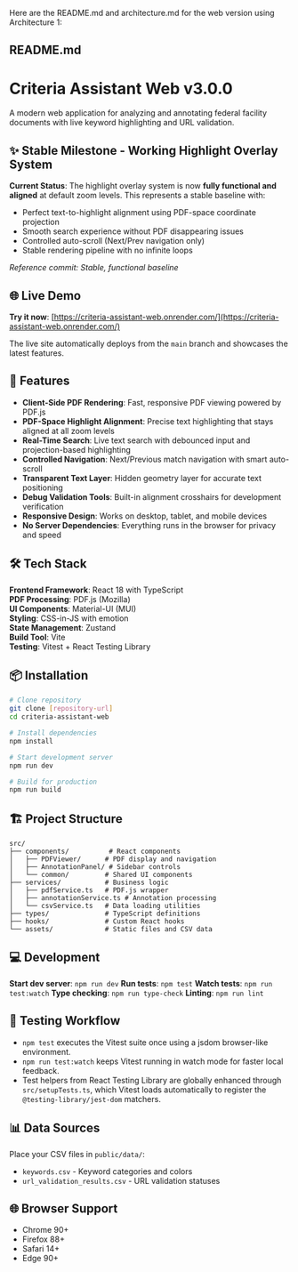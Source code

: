 Here are the README.md and architecture.md for the web version using Architecture 1:

## README.md

# Criteria Assistant Web v3.0.0

A modern web application for analyzing and annotating federal facility documents with live keyword highlighting and URL validation.

## ✨ Stable Milestone - Working Highlight Overlay System

**Current Status**: The highlight overlay system is now **fully functional and aligned** at default zoom levels. This represents a stable baseline with:
- Perfect text-to-highlight alignment using PDF-space coordinate projection
- Smooth search experience without PDF disappearing issues  
- Controlled auto-scroll (Next/Prev navigation only)
- Stable rendering pipeline with no infinite loops

*Reference commit: Stable, functional baseline*

## 🌐 Live Demo

**Try it now**: [https://criteria-assistant-web.onrender.com/](https://criteria-assistant-web.onrender.com/)

The live site automatically deploys from the `main` branch and showcases the latest features.

## 🚀 Features

- **Client-Side PDF Rendering**: Fast, responsive PDF viewing powered by PDF.js
- **PDF-Space Highlight Alignment**: Precise text highlighting that stays aligned at all zoom levels
- **Real-Time Search**: Live text search with debounced input and projection-based highlighting
- **Controlled Navigation**: Next/Previous match navigation with smart auto-scroll
- **Transparent Text Layer**: Hidden geometry layer for accurate text positioning
- **Debug Validation Tools**: Built-in alignment crosshairs for development verification
- **Responsive Design**: Works on desktop, tablet, and mobile devices
- **No Server Dependencies**: Everything runs in the browser for privacy and speed

## 🛠️ Tech Stack

**Frontend Framework**: React 18 with TypeScript  
**PDF Processing**: PDF.js (Mozilla)  
**UI Components**: Material-UI (MUI)  
**Styling**: CSS-in-JS with emotion  
**State Management**: Zustand  
**Build Tool**: Vite  
**Testing**: Vitest + React Testing Library  

## 📦 Installation

```bash
# Clone repository
git clone [repository-url]
cd criteria-assistant-web

# Install dependencies  
npm install

# Start development server
npm run dev

# Build for production
npm run build
```

## 🏗️ Project Structure

```
src/
├── components/          # React components
│   ├── PDFViewer/      # PDF display and navigation
│   ├── AnnotationPanel/ # Sidebar controls
│   └── common/         # Shared UI components
├── services/           # Business logic
│   ├── pdfService.ts   # PDF.js wrapper
│   ├── annotationService.ts # Annotation processing
│   └── csvService.ts   # Data loading utilities
├── types/              # TypeScript definitions
├── hooks/              # Custom React hooks
└── assets/             # Static files and CSV data
```

## 💻 Development

**Start dev server**: `npm run dev`
**Run tests**: `npm test`
**Watch tests**: `npm run test:watch`
**Type checking**: `npm run type-check`
**Linting**: `npm run lint`

## 🧪 Testing Workflow

- `npm test` executes the Vitest suite once using a jsdom browser-like environment.
- `npm run test:watch` keeps Vitest running in watch mode for faster local feedback.
- Test helpers from React Testing Library are globally enhanced through `src/setupTests.ts`, which Vitest loads automatically to register the `@testing-library/jest-dom` matchers.

## 📊 Data Sources

Place your CSV files in `public/data/`:
- `keywords.csv` - Keyword categories and colors
- `url_validation_results.csv` - URL validation statuses

## 🌐 Browser Support

- Chrome 90+
- Firefox 88+ 
- Safari 14+
- Edge 90+
